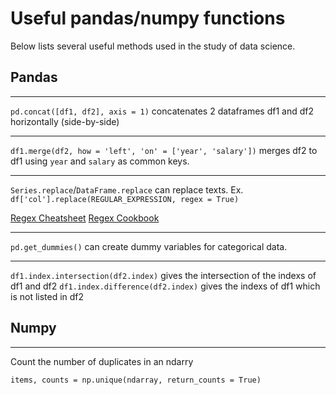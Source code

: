 # Useful pandas/numpy functions

Below lists several useful methods used in the study of data science.


## Pandas

---
`pd.concat([df1, df2], axis = 1)` concatenates 2 dataframes df1 and df2 horizontally (side-by-side)

---
`df1.merge(df2, how = 'left', 'on' = ['year', 'salary'])` merges df2 to df1 using `year` and `salary` as common keys.

---
`Series.replace`/`DataFrame.replace` can replace texts. Ex. `df['col'].replace(REGULAR_EXPRESSION, regex = True)`

[Regex Cheatsheet](https://medium.com/factory-mind/regex-tutorial-a-simple-cheatsheet-by-examples-649dc1c3f285)
[Regex Cookbook](https://medium.com/factory-mind/regex-cookbook-most-wanted-regex-aa721558c3c1)

---
`pd.get_dummies()` can create dummy variables for categorical data.

---
`df1.index.intersection(df2.index)` gives the intersection of the indexs of df1 and df2
`df1.index.difference(df2.index)` gives the indexs of df1 which is not listed in df2



## Numpy
---

Count the number of duplicates in an ndarry

`items, counts = np.unique(ndarray, return_counts = True)` 
